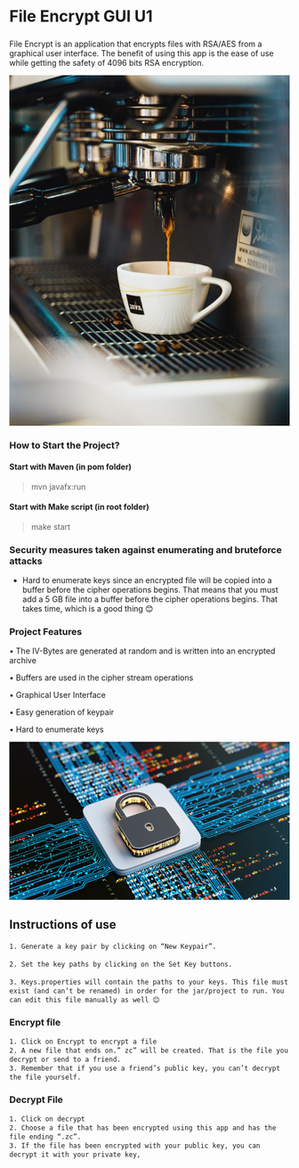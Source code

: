 # File Encrypt GUI U1 
#####
File Encrypt is an application that encrypts files with RSA/AES from a graphical user interface. 
The benefit of using this app is the ease of use while getting the safety of 4096 bits RSA encryption. 


![Logo](https://github.com/pwgit-create/FileEncryptGui_Java11/blob/master/FileEncryptGui_U1/src/main/java/pwdev/mongoose/fileencryptgui_u1/img/java_coffe.jpg?raw=true)


### How to Start the Project? 

#### Start with Maven (in pom folder)
>mvn javafx:run

#### Start with Make script (in root folder)
>make start


### Security measures taken against enumerating and bruteforce attacks

* Hard to enumerate keys since an encrypted file will be copied into a buffer before the cipher operations begins. That means that you must add a 5 GB file into a buffer before the cipher operations begins. That takes time, which is a good thing 😊



### Project Features

•	The IV-Bytes are generated at random and is written into an encrypted archive

•   Buffers are used in the cipher stream operations 

•   Graphical User Interface

•   Easy generation of keypair

•   Hard to enumerate keys 

  ![Logo](https://github.com/pwgit-create/FileEncryptGui/blob/main/img/fileEncrypt_small.jpg?raw=true)




## Instructions of use
    1. Generate a key pair by clicking on “New Keypair”.

    2. Set the key paths by clicking on the Set Key buttons.

    3. Keys.properties will contain the paths to your keys. This file must exist (and can’t be renamed) in order for the jar/project to run. You can edit this file manually as well 😊 



### Encrypt file

    1. Click on Encrypt to encrypt a file
    2. A new file that ends on.” zc” will be created. That is the file you decrypt or send to a friend.
    3. Remember that if you use a friend’s public key, you can’t decrypt the file yourself.


### Decrypt File
    1. Click on decrypt 
    2. Choose a file that has been encrypted using this app and has the file ending “.zc”. 
    3. If the file has been encrypted with your public key, you can decrypt it with your private key,


